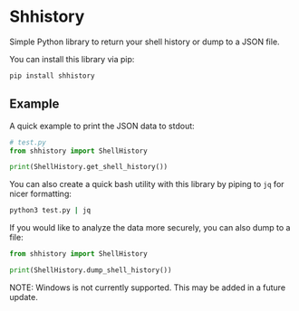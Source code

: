 # Shhistory
Simple Python library to return your shell history or dump to a JSON file.

You can install this library via pip:
```bash
pip install shhistory
```

## Example
A quick example to print the JSON data to stdout:
```python
# test.py
from shhistory import ShellHistory

print(ShellHistory.get_shell_history())
```

You can also create a quick bash utility with this library by piping to `jq` for nicer formatting:
```bash
python3 test.py | jq
```

If you would like to analyze the data more securely, you can also dump to a file:
```python
from shhistory import ShellHistory

print(ShellHistory.dump_shell_history())
```

NOTE: Windows is not currently supported. This may be added in a future update.